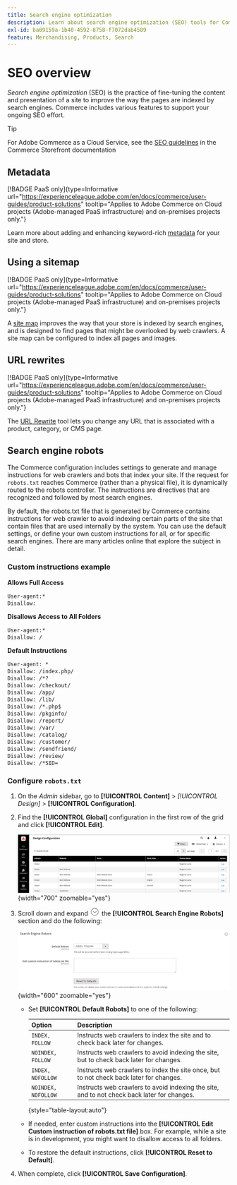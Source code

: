 ```yaml
---
title: Search engine optimization
description: Learn about search engine optimization (SEO) tools for Commerce sites and best practices for optimal SEO.
exl-id: ba09159a-1b40-4592-8758-f7072dab4589
feature: Merchandising, Products, Search
---
```

# SEO overview

_Search engine optimization_ (SEO) is the practice of fine-tuning the content and presentation of a site to improve the way the pages are indexed by search engines. Commerce includes various features to support your ongoing SEO effort.

>[!TIP]
>
>For Adobe Commerce as a Cloud Service, see the [SEO guidelines](https://experienceleague.adobe.com/developer/commerce/storefront/setup/seo/indexing/) in the Commerce Storefront documentation

## Metadata

[!BADGE PaaS only]{type=Informative url="https://experienceleague.adobe.com/en/docs/commerce/user-guides/product-solutions" tooltip="Applies to Adobe Commerce on Cloud projects (Adobe-managed PaaS infrastructure) and on-premises projects only."}

Learn more about adding and enhancing keyword-rich [metadata](meta-data.md) for your site and store.

## Using a sitemap

[!BADGE PaaS only]{type=Informative url="https://experienceleague.adobe.com/en/docs/commerce/user-guides/product-solutions" tooltip="Applies to Adobe Commerce on Cloud projects (Adobe-managed PaaS infrastructure) and on-premises projects only."}

A [site map](sitemap-xml.md) improves the way that your store is indexed by search engines, and is designed to find pages that might be overlooked by web crawlers. A site map can be configured to index all pages and images.

## URL rewrites

[!BADGE PaaS only]{type=Informative url="https://experienceleague.adobe.com/en/docs/commerce/user-guides/product-solutions" tooltip="Applies to Adobe Commerce on Cloud projects (Adobe-managed PaaS infrastructure) and on-premises projects only."}

The [URL Rewrite](url-rewrite.md) tool lets you change any URL that is associated with a product, category, or CMS page.

## Search engine robots

The Commerce configuration includes settings to generate and manage instructions for web crawlers and bots that index your site. If the request for `robots.txt` reaches Commerce (rather than a physical file), it is dynamically routed to the robots controller. The instructions are directives that are recognized and followed by most search engines.

By default, the robots.txt file that is generated by Commerce contains instructions for web crawler to avoid indexing certain parts of the site that contain files that are used internally by the system. You can use the default settings, or define your own custom instructions for all, or for specific search engines. There are many articles online that explore the subject in detail.

### Custom instructions example

**Allows Full Access**

    User-agent:*
    Disallow:

**Disallows Access to All Folders**

    User-agent:*
    Disallow: /

**Default Instructions**

    User-agent: *
    Disallow: /index.php/
    Disallow: /*?
    Disallow: /checkout/
    Disallow: /app/
    Disallow: /lib/
    Disallow: /*.php$
    Disallow: /pkginfo/
    Disallow: /report/
    Disallow: /var/
    Disallow: /catalog/
    Disallow: /customer/
    Disallow: /sendfriend/
    Disallow: /review/
    Disallow: /*SID=

### Configure `robots.txt`

1. On the _Admin_ sidebar, go to **[!UICONTROL Content]** > _[!UICONTROL Design]_ > **[!UICONTROL Configuration]**.

1. Find the **[!UICONTROL Global]** configuration in the first row of the grid and click **[!UICONTROL Edit]**.

   ![Global design configuration](./assets/design-configuration-grid.png){width="700" zoomable="yes"}

1. Scroll down and expand ![Expansion selector](../assets/icon-display-expand.png) the **[!UICONTROL Search Engine Robots]** section and do the following:

    ![Design configuration - search engine robots](./assets/design-configuration-search-engine-robots.png){width="600" zoomable="yes"}

    - Set **[!UICONTROL Default Robots]** to one of the following:

      |Option| Description|
      |------|------------|
      |`INDEX, FOLLOW`|Instructs web crawlers to index the site and to check back later for changes.|
      |`NOINDEX, FOLLOW`|Instructs web crawlers to avoid indexing the site, but to check back later for changes.|
      |`INDEX, NOFOLLOW`|Instructs web crawlers to index the site once, but to not check back later for changes.|
      |`NOINDEX, NOFOLLOW`|Instructs web crawlers to avoid indexing the site, and to not check back later for changes.|

      {style="table-layout:auto"}

    - If needed, enter custom instructions into the **[!UICONTROL Edit Custom instruction of robots.txt file]** box. For example, while a site is in development, you might want to disallow access to all folders.

    - To restore the default instructions, click **[!UICONTROL Reset to Default]**.

1. When complete, click **[!UICONTROL Save Configuration]**.
